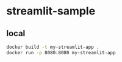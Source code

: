# streamlit-sample

## local

```bash
docker build -t my-streamlit-app .
docker run -p 8080:8080 my-streamlit-app
```
